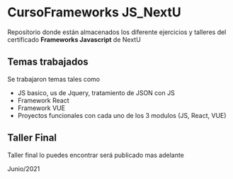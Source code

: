 # CursoFrameworks JS_NextU


Repositorio donde están almacenados 
los diferente ejercicios y talleres del certificado 
**Frameworks Javascript** de NextU

## Temas trabajados

Se trabajaron temas tales como

* JS basico, us de Jquery, tratamiento de JSON con JS
* Framework React
* Framework VUE
* Proyectos funcionales con cada uno de los 3 modulos (JS, React, VUE)

## Taller Final

Taller final lo puedes encontrar será publicado mas adelante
 
Junio/2021
